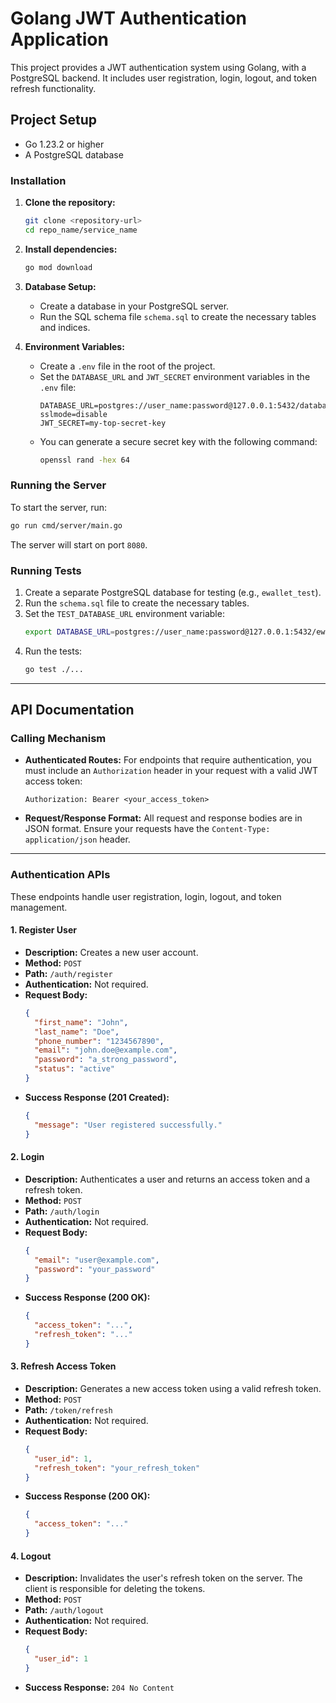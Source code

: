 # Golang JWT Authentication Application

This project provides a JWT authentication system using Golang, with a PostgreSQL backend. It includes user registration, login, logout, and token refresh functionality.

## Project Setup

- Go 1.23.2 or higher
- A PostgreSQL database

### Installation

1.  **Clone the repository:**
    ```bash
    git clone <repository-url>
    cd repo_name/service_name
    ```

2.  **Install dependencies:**
    ```bash
    go mod download
    ```

3.  **Database Setup:**
    - Create a database in your PostgreSQL server.
    - Run the SQL schema file `schema.sql` to create the necessary tables and indices.

4.  **Environment Variables:**
    - Create a `.env` file in the root of the project.
    - Set the `DATABASE_URL` and `JWT_SECRET` environment variables in the `.env` file:
      ```
      DATABASE_URL=postgres://user_name:password@127.0.0.1:5432/database_name?sslmode=disable
      JWT_SECRET=my-top-secret-key
      ```
    - You can generate a secure secret key with the following command:
      ```bash
      openssl rand -hex 64
      ```

### Running the Server

To start the server, run:

```bash
go run cmd/server/main.go
```

The server will start on port `8080`.

### Running Tests

1.  Create a separate PostgreSQL database for testing (e.g., `ewallet_test`).
2.  Run the `schema.sql` file to create the necessary tables.
3.  Set the `TEST_DATABASE_URL` environment variable:
    ```bash
    export DATABASE_URL=postgres://user_name:password@127.0.0.1:5432/ewallet_test?sslmode=disable
    ```
4.  Run the tests:
    ```bash
    go test ./...
    ```

---

## API Documentation

### Calling Mechanism

-   **Authenticated Routes:** For endpoints that require authentication, you must include an `Authorization` header in your request with a valid JWT access token:
    ```
    Authorization: Bearer <your_access_token>
    ```
-   **Request/Response Format:** All request and response bodies are in JSON format. Ensure your requests have the `Content-Type: application/json` header.

---

### Authentication APIs

These endpoints handle user registration, login, logout, and token management.

#### 1. Register User

-   **Description:** Creates a new user account.
-   **Method:** `POST`
-   **Path:** `/auth/register`
-   **Authentication:** Not required.
-   **Request Body:**
    ```json
    {
      "first_name": "John",
      "last_name": "Doe",
      "phone_number": "1234567890",
      "email": "john.doe@example.com",
      "password": "a_strong_password",
      "status": "active"
    }
    ```
-   **Success Response (201 Created):**
    ```json
    {
      "message": "User registered successfully."
    }
    ```

#### 2. Login

-   **Description:** Authenticates a user and returns an access token and a refresh token.
-   **Method:** `POST`
-   **Path:** `/auth/login`
-   **Authentication:** Not required.
-   **Request Body:**
    ```json
    {
      "email": "user@example.com",
      "password": "your_password"
    }
    ```
-   **Success Response (200 OK):**
    ```json
    {
      "access_token": "...",
      "refresh_token": "..."
    }
    ```

#### 3. Refresh Access Token

-   **Description:** Generates a new access token using a valid refresh token.
-   **Method:** `POST`
-   **Path:** `/token/refresh`
-   **Authentication:** Not required.
-   **Request Body:**
    ```json
    {
      "user_id": 1,
      "refresh_token": "your_refresh_token"
    }
    ```
-   **Success Response (200 OK):**
    ```json
    {
      "access_token": "..."
    }
    ```

#### 4. Logout

-   **Description:** Invalidates the user's refresh token on the server. The client is responsible for deleting the tokens.
-   **Method:** `POST`
-   **Path:** `/auth/logout`
-   **Authentication:** Not required.
-   **Request Body:**
    ```json
    {
      "user_id": 1
    }
    ```
-   **Success Response:** `204 No Content`

